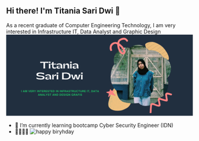 ## Hi there! I'm Titania Sari Dwi 👋

As a recent graduate of Computer Engineering Technology, I am very interested in Infrastructure IT, Data Analyst and Graphic Design
![tania](img/profile.png)
<!--
**titaniasaridwi/titaniasaridwi** is a ✨ _special_ ✨ repository because its `README.md` (this file) appears on your GitHub profile.

Here are some ideas to get you started:

- 🔭 I’m currently working on ...
- 🌱 I’m currently learning ...
- 👯 I’m looking to collaborate on ...
- 🤔 I’m looking for help with ...
- 💬 Ask me about ...
- 📫 How to reach me: ...
- 😄 Pronouns: ...
- ⚡ Fun fact: ...
-->
- 🌱 I’m currently learning bootcamp Cyber Security Engineer (IDN)
- 🦔🦔🦔🦔
![happy biryhday](https://media3.giphy.com/media/v1.Y2lkPTc5MGI3NjExNXdrdHE4dHNlazUwOXRocTV2ODJ1OWs2ajgxNnRhMnA1ZWEzNWl4NSZlcD12MV9pbnRlcm5hbF9naWZfYnlfaWQmY3Q9Zw/i6RYhD8IVqXPjdmIY6/giphy.gif)
